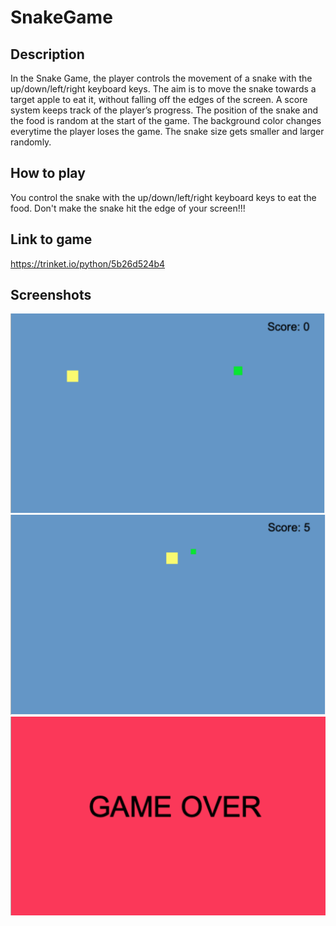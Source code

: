 # SnakeGame

## Description 
In the Snake Game, the player controls the movement of a snake with the up/down/left/right keyboard keys. The aim is to move the snake towards a target apple to eat it, without falling off the edges of the screen. A score system keeps track of the player’s progress. The position of the snake and the food is random at the start of the game. The background color changes everytime the player loses the game. The snake size gets smaller and larger randomly.

## How to play 
You control the snake with the up/down/left/right keyboard keys to eat the food. Don't make the snake hit the edge of your screen!!! 

## Link to game
https://trinket.io/python/5b26d524b4

## Screenshots
<img src="Snake1.png" width="550" >
<img src="Snake2.png" width="550" >
<img src="Snake3.png" width="550" >
